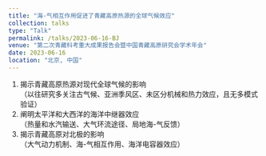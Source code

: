 ```yaml
---
title: "海-气相互作用促进了青藏高原热源的全球气候效应"
collection: talks
type: "Talk"
permalink: /talks/2023-06-16-BJ
venue: "第二次青藏科考重大成果报告会暨中国青藏高原研究会学术年会"
date: 2023-06-16
location: "北京, 中国"
---
```


1. 揭示青藏高原热源对现代全球气候的影响  
   （以往研究多关注古气候、亚洲季风区、未区分机械和热力效应，且无多模式验证）  
2. 阐明太平洋和大西洋的海洋中继器效应  
   （热量和水汽输送、大气环流途径、局地海-气反馈）  
3. 揭示青藏高原对北极的影响  
   （大气动力机制、海-气相互作用、海洋电容器效应）  

